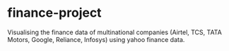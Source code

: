 # finance-project
Visualising the finance data of multinational companies (Airtel, TCS, TATA Motors, Google, Reliance, Infosys) using yahoo finance data.
